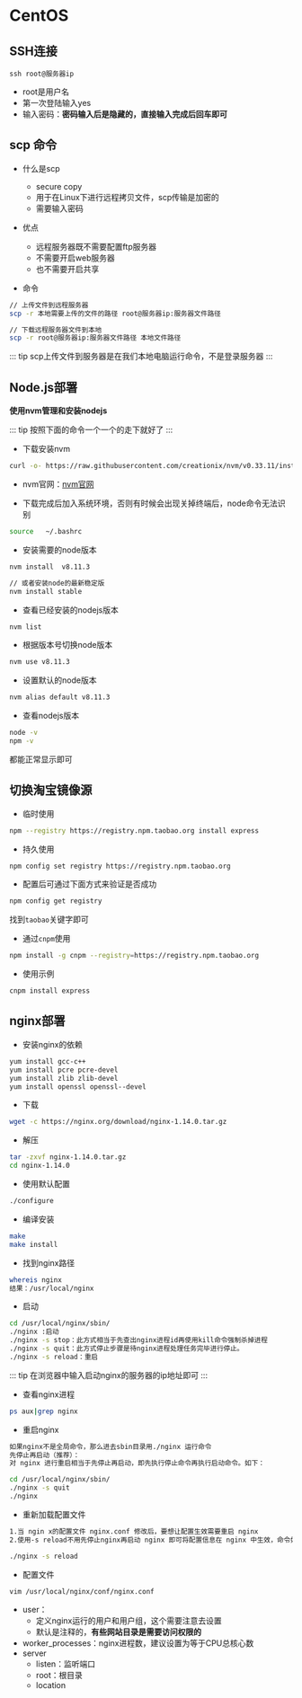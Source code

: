 
# CentOS
## SSH连接
```
ssh root@服务器ip
```
* root是用户名
* 第一次登陆输入yes
* 输入密码：**密码输入后是隐藏的，直接输入完成后回车即可**

## scp 命令

* 什么是scp
    * secure copy
    * 用于在Linux下进行远程拷贝文件，scp传输是加密的
    * 需要输入密码
* 优点
    * 远程服务器既不需要配置ftp服务器
    * 不需要开启web服务器
    * 也不需要开启共享

* 命令
```bash
// 上传文件到远程服务器
scp -r 本地需要上传的文件的路径 root@服务器ip:服务器文件路径

// 下载远程服务器文件到本地
scp -r root@服务器ip:服务器文件路径 本地文件路径
```

::: tip
scp上传文件到服务器是在我们本地电脑运行命令，不是登录服务器
:::


## Node.js部署
**使用nvm管理和安装nodejs**

::: tip
按照下面的命令一个一个的走下就好了
:::

* 下载安装nvm

```bash
curl -o- https://raw.githubusercontent.com/creationix/nvm/v0.33.11/install.sh | bash
```

* nvm官网：[nvm官网](https://github.com/creationix/nvm)

* 下载完成后加入系统环境，否则有时候会出现关掉终端后，node命令无法识别

```bash
source   ~/.bashrc
```

* 安装需要的node版本

````bash
nvm install  v8.11.3

// 或者安装node的最新稳定版
nvm install stable
````

* 查看已经安装的nodejs版本

```bash
nvm list
```

* 根据版本号切换node版本

```bash
nvm use v8.11.3
```

* 设置默认的node版本

```bash
nvm alias default v8.11.3
```
* 查看nodejs版本
```bash
node -v
npm -v
```
都能正常显示即可

## 切换淘宝镜像源

* 临时使用

```bash
npm --registry https://registry.npm.taobao.org install express
```

* 持久使用

```bash
npm config set registry https://registry.npm.taobao.org
```

* 配置后可通过下面方式来验证是否成功 
```bash
npm config get registry
```
找到`taobao`关键字即可

* 通过`cnpm`使用

```bash
npm install -g cnpm --registry=https://registry.npm.taobao.org
```

* 使用示例 

```bash
cnpm install express
```

## nginx部署

* 安装nginx的依赖

```bash
yum install gcc-c++  
yum install pcre pcre-devel  
yum install zlib zlib-devel  
yum install openssl openssl--devel
```

* 下载

```bash
wget -c https://nginx.org/download/nginx-1.14.0.tar.gz
```

* 解压

```bash
tar -zxvf nginx-1.14.0.tar.gz
cd nginx-1.14.0
```

* 使用默认配置

```bash
./configure
```

* 编译安装

```bash
make
make install
```

* 找到nginx路径

```bash
whereis nginx
结果：/usr/local/nginx
```

* 启动

```bash
cd /usr/local/nginx/sbin/
./nginx :启动
./nginx -s stop：此方式相当于先查出nginx进程id再使用kill命令强制杀掉进程
./nginx -s quit：此方式停止步骤是待nginx进程处理任务完毕进行停止。
./nginx -s reload：重启
```
::: tip
在浏览器中输入启动nginx的服务器的ip地址即可
:::
* 查看nginx进程

```bash
ps aux|grep nginx
```

* 重启nginx

```bash
如果nginx不是全局命令，那么进去sbin目录用./nginx 运行命令
先停止再启动（推荐）：
对 nginx 进行重启相当于先停止再启动，即先执行停止命令再执行启动命令。如下：

cd /usr/local/nginx/sbin/
./nginx -s quit
./nginx
```

* 重新加载配置文件

```bash
1.当 ngin x的配置文件 nginx.conf 修改后，要想让配置生效需要重启 nginx
2.使用-s reload不用先停止nginx再启动 nginx 即可将配置信息在 nginx 中生效，命令如下：

./nginx -s reload
```
* 配置文件
```bash
vim /usr/local/nginx/conf/nginx.conf
```
* user：
    * 定义nginx运行的用户和用户组，这个需要注意去设置
    * 默认是注释的，**有些网站目录是需要访问权限的**
* worker_processes：nginx进程数，建议设置为等于CPU总核心数
* server
    * listen：监听端口
    * root：根目录
    * location
